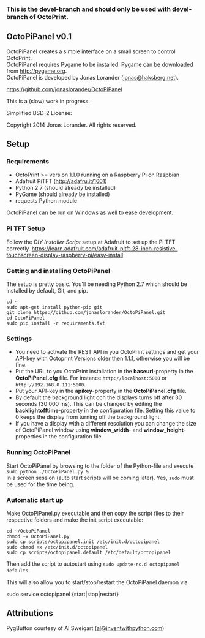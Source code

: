 ### This is the devel-branch and should only be used with devel-branch of OctoPrint. ###
## OctoPiPanel v0.1 ##

OctoPiPanel creates a simple interface on a small screen to control OctoPrint. <br/>
OctoPiPanel requires Pygame to be installed. Pygame can be downloaded from http://pygame.org. <br/>
OctoPiPanel is developed by Jonas Lorander (jonas@haksberg.net).<br/>

https://github.com/jonaslorander/OctoPiPanel

This is a (slow) work in progress.


Simplified BSD-2 License:

Copyright 2014 Jonas Lorander.
All rights reserved.


## Setup ##

### Requirements ###

* OctoPrint >= version 1.1.0 running on a Raspberry Pi on Raspbian
* Adafruit PiTFT (http://adafru.it/1601)
* Python 2.7 (should already be installed)
* PyGame (should already be installed)
* requests Python module

OctoPiPanel can be run on Windows as well to ease development.

### Pi TFT Setup ###
Follow the *DIY Installer Script* setup at Adafruit to set up the Pi TFT correctly.
https://learn.adafruit.com/adafruit-pitft-28-inch-resistive-touchscreen-display-raspberry-pi/easy-install

### Getting and installing OctoPiPanel ###
The setup is pretty basic. You'll be needing Python 2.7 which should be installed by default, Git, and pip.
```
cd ~
sudo apt-get install python-pip git
git clone https://github.com/jonaslorander/OctoPiPanel.git
cd OctoPiPanel
sudo pip install -r requirements.txt
```

### Settings ###
* You need to activate the REST API in you OctoPrint settings and get your API-key with Octoprint Versions older then 1.1.1, otherwise you will be fine.
* Put the URL to you OctoPrint installation in the **baseurl**-property in the **OctoPiPanel.cfg** file. For instance `http://localhost:5000` or `http://192.168.0.111:5000`.
* Put your API-key in the **apikey**-property in the **OctoPiPanel.cfg** file.
* By default the background light och the displays turns off after 30 seconds (30 000 ms). This can be changed by editing the **backlightofftime**-property in the configuration file. Setting this value to 0 keeps the display from turning off the background light.
* If you have a display with a different resolution you can change the size of OctoPiPanel window using **window_width**- and **window_height**-properties in the configuration file.

### Running OctoPiPanel ###
Start OctoPiPanel by browsing to the folder of the Python-file and execute <br/>
`sudo python ./OctoPiPanel.py &` <br/>
In a screen session (auto start scripts will be coming later). Yes, `sudo` must be used for the time being.

### Automatic start up ###

Make OctoPiPanel.py executable and then copy the script files to their respective folders and make the init script executable:
```
cd ~/OctoPiPanel
chmod +x OctoPiPanel.py
sudo cp scripts/octopipanel.init /etc/init.d/octopipanel
sudo chmod +x /etc/init.d/octopipanel
sudo cp scripts/octopipanel.default /etc/default/octopipanel
```
Then add the script to autostart using `sudo update-rc.d octopipanel defaults`.

This will also allow you to start/stop/restart the OctoPiPanel daemon via

sudo service octopipanel {start|stop|restart}

## Attributions ##
PygButton courtesy of Al Sweigart (al@inventwithpython.com)

